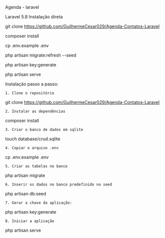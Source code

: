 Agenda - laravel

Laravel 5.8
Instalação direta

git clone https://github.com/GuilhermeCesar029/Agenda-Contatos-Laravel

composer install

cp .env.example .env  

php artisan migrate:refresh --seed

php artisan key:generate

php artisan serve


Instalação passo a passo:

    1. Clone o repositório

git clone https://github.com/GuilhermeCesar029/Agenda-Contatos-Laravel

    2. Instalar as dependências

composer install

    3. Criar o banco de dados em sqlite

touch database/crud.sqlite

    4. Copiar o arquivo .env

cp .env.example .env 

    5. Criar as tabelas no banco

php artisan migrate

    6. Inserir os dados no banco predefinido no seed

php artisan db:seed

    7. Gerar a chave da aplicação:

php artisan key:generate

    8. Iniciar a aplicação

php artisan serve

